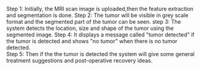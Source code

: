 Step 1: Initially, the MRI scan image is uploaded,then the feature extraction and segmentation is done. 
Step 2: The tumor will be visible in grey scale format and the segmented part of the tumor can be seen.
step 3: The system detects the location, size and shape of the tumor using the segmented image.
Step 4: It displays a message called "tumor detected" if the tumor is detected and shows "no tumor" when there is no tumor detected.  
Step 5: Then if the the tumor is detected the system will give some general treatment suggestions and post-operative recovery ideas.

